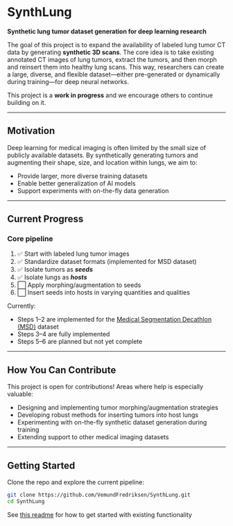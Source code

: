 # SynthLung  
**Synthetic lung tumor dataset generation for deep learning research**  

The goal of this project is to expand the availability of labeled lung tumor CT data by generating **synthetic 3D scans**. The core idea is to take existing annotated CT images of lung tumors, extract the tumors, and then morph and reinsert them into healthy lung scans. This way, researchers can create a large, diverse, and flexible dataset—either pre-generated or dynamically during training—for deep neural networks.  

This project is a **work in progress** and we encourage others to continue building on it.  

---

## Motivation  
Deep learning for medical imaging is often limited by the small size of publicly available datasets. By synthetically generating tumors and augmenting their shape, size, and location within lungs, we aim to:  

- Provide larger, more diverse training datasets  
- Enable better generalization of AI models  
- Support experiments with on-the-fly data generation  

---

## Current Progress  

### Core pipeline
1. ✅ Start with labeled lung tumor images  
2. ✅ Standardize dataset formats (implemented for MSD dataset)  
3. ✅ Isolate tumors as **_seeds_**  
4. ✅ Isolate lungs as **_hosts_**  
5. ⬜ Apply morphing/augmentation to seeds  
6. ⬜ Insert seeds into hosts in varying quantities and qualities  

Currently:  
- Steps 1–2 are implemented for the [Medical Segmentation Decathlon (MSD)](http://medicaldecathlon.com/) dataset  
- Steps 3–4 are fully implemented  
- Steps 5–6 are planned but not yet complete  

---

## How You Can Contribute  
This project is open for contributions! Areas where help is especially valuable:  
- Designing and implementing tumor morphing/augmentation strategies  
- Developing robust methods for inserting tumors into host lungs  
- Experimenting with on-the-fly synthetic dataset generation during training  
- Extending support to other medical imaging datasets  

---

## Getting Started  
Clone the repo and explore the current pipeline:  

```bash
git clone https://github.com/VemundFredriksen/SynthLung.git
cd SynthLung
```

See [this readme](https://github.com/VemundFredriksen/SynthLung/blob/main/assets/readme.md) for how to get started with existing functionality 
